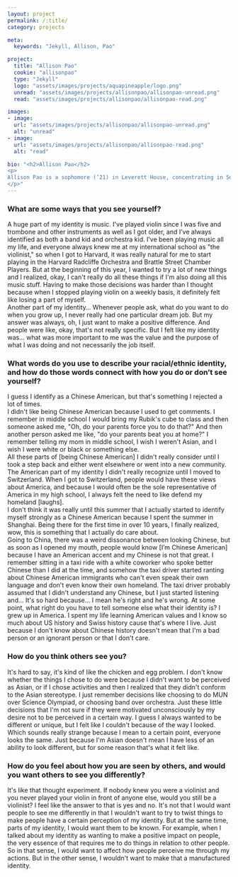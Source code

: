 ```yaml
---
layout: project
permalink: /:title/
category: projects

meta:
  keywords: "Jekyll, Allison, Pao"

project:
  title: "Allison Pao"
  cookie: "allisonpao"
  type: "Jekyll"
  logo: "assets/images/projects/aquapineapple/logo.png"
  unread: "assets/images/projects/allisonpao/allisonpao-unread.png"
  read: "assets/images/projects/allisonpao/allisonpao-read.png"

images:
- image:
  url: "assets/images/projects/allisonpao/allisonpao-unread.png"
  alt: "unread"
- image:
  url: "assets/images/projects/allisonpao/allisonpao-read.png"
  alt: "read"

bio: "<h2>Allison Pao</h2>
<p>
Allison Pao is a sophomore (’21) in Leverett House, concentrating in Social Studies with a focus in Education and Culture. Before coming to Harvard, Allison lived in New York City, Nashville, and Switzerland. On campus, Allison is involved with the Harvard Ed Portal, the course USW35: Dilemmas of Equity and Excellence in K-12 Education, the Harvard Democratic Knowledge Project (DKP), the Harvard radio station (WHRB), and the Harvard College Social Enterprise Association.
</p>"
---
```


<h3>What are some ways that you see yourself?</h3>
<p>
A huge part of my identity is music. I've played violin since I was five and trombone and other instruments as well as I got older, and I’ve always identified as both a band kid and orchestra kid. I’ve been playing music all my life, and everyone always knew me at my international school as "the violinist," so when I got to Harvard, it was really natural for me to start playing in the Harvard Radcliffe Orchestra and Brattle Street Chamber Players. But at the beginning of this year, I wanted to try a lot of new things and I realized, okay, I can't really do all these things if I'm also doing all this music stuff. Having to make those decisions was harder than I thought because when I stopped playing violin on a weekly basis, it definitely felt like losing a part of myself.
<br>
Another part of my identity… Whenever people ask, what do you want to do when you grow up, I never really had one particular dream job. But my answer was always, oh, I just want to make a positive difference. And people were like, okay, that's not really specific. But I felt like my identity was… what was more important to me was the value and the purpose of what I was doing and not necessarily the job itself.
</p>

<h3>What words do you use to describe your racial/ethnic identity, and how do those words connect with how you do or don’t see yourself?</h3>
<p>
I guess I identify as a Chinese American, but that's something I rejected a lot of times.
<br>
I didn't like being Chinese American because I used to get comments. I remember in middle school I would bring my Rubik's cube to class and then someone asked me, "Oh, do your parents force you to do that?" And then another person asked me like, "do your parents beat you at home?" I remember telling my mom in middle school, I wish I weren't Asian, and I wish I were white or black or something else.
<br>
All these parts of [being Chinese American] I didn't really consider until I took a step back and either went elsewhere or went into a new community. The American part of my identity I didn't really recognize until I moved to Switzerland. When I got to Switzerland, people would have these views about America, and because I would often be the sole representative of America in my high school, I always felt the need to like defend my homeland [laughs].
<br>
I don't think it was really until this summer that I actually started to identify myself strongly as a Chinese American because I spent the summer in Shanghai. Being there for the first time in over 10 years, I finally realized, wow, this is something that I actually do care about.
<br>
Going to China, there was a weird dissonance between looking Chinese, but as soon as I opened my mouth, people would know [I’m Chinese American] because I have an American accent and my Chinese is not that great. I remember sitting in a taxi ride with a white coworker who spoke better Chinese than I did at the time, and somehow the taxi driver started ranting about Chinese American immigrants who can't even speak their own language and don't even know their own homeland. The taxi driver probably assumed that I didn't understand any Chinese, but I just started listening and… It's so hard because… I mean he's right and he's wrong. At some point, what right do you have to tell someone else what their identity is? I grew up in America. I spent my life learning American values and I know so much about US history and Swiss history cause that's where I live. Just because I don't know about Chinese history doesn't mean that I'm a bad person or an ignorant person or that I don't care.
</p>

<h3>How do you think others see you?</h3>
<p>
It's hard to say, it's kind of like the chicken and egg problem. I don't know whether the things I chose to do were because I didn't want to be perceived as Asian, or if I chose activities and then I realized that they didn't conform to the Asian stereotype. I just remember decisions like choosing to do MUN over Science Olympiad, or choosing band over orchestra. Just these little decisions that I'm not sure if they were motivated unconsciously by my desire not to be perceived in a certain way. I guess I always wanted to be different or unique, but I felt like I couldn't because of the way I looked. Which sounds really strange because I mean to a certain point, everyone looks the same. Just because I'm Asian doesn't mean I have less of an ability to look different, but for some reason that's what it felt like.
</p>

<h3>How do you feel about how you are seen by others, and would you want others to see you differently?</h3>
<p>
It's like that thought experiment. If nobody knew you were a violinist and you never played your violin in front of anyone else, would you still be a violinist? I feel like the answer to that is yes and no. It's not that I would want people to see me differently in that I wouldn't want to try to twist things to make people have a certain perception of my identity. But at the same time, parts of my identity, I would want them to be known. For example, when I talked about my identity as wanting to make a positive impact on people, the very essence of that requires me to do things in relation to other people. So in that sense, I would want to affect how people perceive me through my actions. But in the other sense, I wouldn't want to make that a manufactured identity.
</p>
